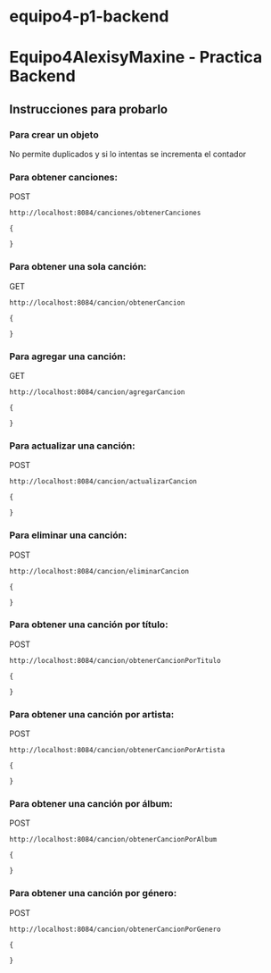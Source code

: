 # equipo4-p1-backend

# Equipo4AlexisyMaxine - Practica Backend

## Instrucciones para probarlo

### Para crear un objeto
No permite duplicados y si lo intentas se incrementa el contador

### Para obtener canciones:
POST
```
http://localhost:8084/canciones/obtenerCanciones
```
```
{

}
```
### Para obtener una sola canción:
GET
```
http://localhost:8084/cancion/obtenerCancion
```
```
{

}
```
### Para agregar una canción:
GET
```
http://localhost:8084/cancion/agregarCancion
```
```
{

}
```
### Para actualizar una canción:
POST
```
http://localhost:8084/cancion/actualizarCancion
```
```
{

}
```
### Para eliminar una canción:
POST
```
http://localhost:8084/cancion/eliminarCancion
```
```
{

}
```
### Para obtener una canción por título: 
POST
```
http://localhost:8084/cancion/obtenerCancionPorTitulo
```
```
{

}
```
### Para obtener una canción por artista: 
POST
```
http://localhost:8084/cancion/obtenerCancionPorArtista
```
```
{

}
```
### Para obtener una canción por álbum: 
POST
```
http://localhost:8084/cancion/obtenerCancionPorAlbum
```
```
{

}
```
### Para obtener una canción por género: 
POST
```
http://localhost:8084/cancion/obtenerCancionPorGenero
```
```
{

}
```
